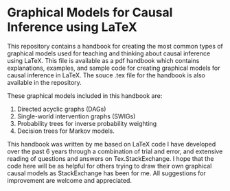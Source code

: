 # Graphical Models for Causal Inference using LaTeX 

This repository contains a handbook for creating the most common types of graphical models used for teaching and thinking about causal inference using LaTeX. This file is available as a pdf handbook which contains explanations, examples, and sample code for creating graphical models for causal inference in LaTeX. The souce .tex file for the handbook is also available in the repository. 

These graphical models included in this handbook are:

1. Directed acyclic graphs (DAGs)
2. Single-world intervention graphs (SWIGs)
3. Probability trees for inverse probability weighting
4. Decision trees for Markov models.

This handbook was written by me based on LaTeX code I have developed over the past 6 years through a combination of trial and error, and extensive reading of questions and answers on Tex.StackExchange. I hope that the code here will be as helpful for others trying to draw their own graphical causal models as StackExchange has been for me. All suggestions for improvement are welcome and appreciated.  
